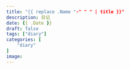 ```yaml
---
title: "{{ replace .Name "-" " " | title }}"
description: 日记
date: {{ .Date }}
draft: false
tags: ["diary"]
categories: [
    "diary"
]
image:
---
```

